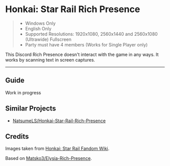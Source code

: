 # Honkai: Star Rail Rich Presence

> - Windows Only
> - English Only
> - Supported Resolutions: 1920x1080, 2560x1440 and 2560x1080 (Ultrawide) Fullscreen
> - Party must have 4 members (Works for Single Player only)

This Discord Rich Presence doesn't interact with the game in any ways. It works by scanning text in screen captures.

-----

## Guide

Work in progress

## Similar Projects

- [NatsumeLS/Honkai-Star-Rail-Rich-Presence](https://github.com/NatsumeLS/Honkai-Star-Rail-Rich-Presence)

## Credits

Images taken from [Honkai: Star Rail Fandom Wiki](https://honkai-star-rail.fandom.com/).

Based on [Matsko3/Elysia-Rich-Presence](https://github.com/Matsko3/Elysia-Rich-Presence).
